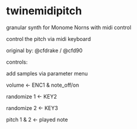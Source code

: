 # twinemidipitch

granular synth for Monome Norns with midi control

control the pitch via midi keyboard

original by: @cfdrake / @cfd90


controls:

add samples via parameter menu

volume <- ENC1 & note_off/on

randomize 1 <- KEY2

randomize 2 <- KEY3

pitch 1 & 2 <- played note
